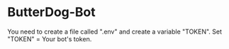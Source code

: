 # ButterDog-Bot
You need to create a file called ".env" and create a variable "TOKEN".
Set "TOKEN" = Your bot's token.
